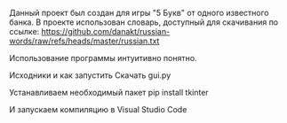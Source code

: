 Данный проект был создан для игры "5 Букв" от одного известного банка.
В проекте использован словарь, доступный для скачивания по ссылке:
https://github.com/danakt/russian-words/raw/refs/heads/master/russian.txt

Использование программы интуитивно понятно.

Исходники и как запустить
Скачать gui.py

Устанавливаем необходимый пакет
pip install tkinter

И запускаем компиляцию в Visual Studio Code
